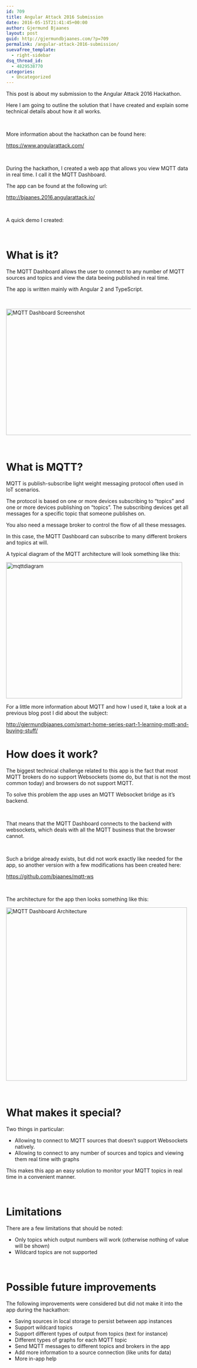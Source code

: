 ```yaml
---
id: 709
title: Angular Attack 2016 Submission
date: 2016-05-15T21:41:45+00:00
author: Gjermund Bjaanes
layout: post
guid: http://gjermundbjaanes.com/?p=709
permalink: /angular-attack-2016-submission/
suevafree_template:
  - right-sidebar
dsq_thread_id:
  - 4829538770
categories:
  - Uncategorized
---
```

This post is about my submission to the Angular Attack 2016 Hackathon.

Here I am going to outline the solution that I have created and explain some technical details about how it all works.

&nbsp;

More information about the hackathon can be found here:

<https://www.angularattack.com/>

&nbsp;

During the hackathon, I created a web app that allows you view MQTT data in real time. I call it the MQTT Dashboard.

The app can be found at the following url:

<http://bjaanes.2016.angularattack.io/>

&nbsp;

A quick demo I created:

<div class="embed-container">
  <span class="embed-youtube" style="text-align:center; display: block;"></span>
</div>

&nbsp;

# What is it?

The MQTT Dashboard allows the user to connect to any number of MQTT sources and topics and view the data beeing published in real time.

The app is written mainly with Angular 2 and TypeScript.

&nbsp;

[<img class="alignnone wp-image-710" src="http://gjermundbjaanes.com/wp-content/uploads/2016/05/Screenshot.png" alt="MQTT Dashboard Screenshot" width="522" height="344" srcset="http://gjermundbjaanes.com/wp-content/uploads/2016/05/Screenshot.png 1658w, http://gjermundbjaanes.com/wp-content/uploads/2016/05/Screenshot-300x198.png 300w, http://gjermundbjaanes.com/wp-content/uploads/2016/05/Screenshot-768x506.png 768w, http://gjermundbjaanes.com/wp-content/uploads/2016/05/Screenshot-1024x674.png 1024w" sizes="(max-width: 522px) 100vw, 522px" />](http://gjermundbjaanes.com/wp-content/uploads/2016/05/Screenshot.png)

&nbsp;

# What is MQTT?

MQTT is publish-subscribe light weight messaging protocol often used in IoT scenarios.

The protocol is based on one or more devices subscribing to “topics” and one or more devices publishing on “topics”. The subscribing devices get all messages for a specific topic that someone publishes on.

You also need a message broker to control the flow of all these messages.

In this case, the MQTT Dashboard can subscribe to many different brokers and topics at will.

A typical diagram of the MQTT architecture will look something like this:

[<img class="alignnone wp-image-711" src="http://gjermundbjaanes.com/wp-content/uploads/2016/05/mqttdiagram.png" alt="mqttdiagram" width="480" height="371" srcset="http://gjermundbjaanes.com/wp-content/uploads/2016/05/mqttdiagram.png 792w, http://gjermundbjaanes.com/wp-content/uploads/2016/05/mqttdiagram-300x232.png 300w, http://gjermundbjaanes.com/wp-content/uploads/2016/05/mqttdiagram-768x593.png 768w" sizes="(max-width: 480px) 100vw, 480px" />](http://gjermundbjaanes.com/wp-content/uploads/2016/05/mqttdiagram.png)

For a little more information about MQTT and how I used it, take a look at a previous blog post I did about the subject:

<http://gjermundbjaanes.com/smart-home-series-part-1-learning-mqtt-and-buying-stuff/>

# 

# How does it work?

The biggest technical challenge related to this app is the fact that most MQTT brokers do no support Websockets (some do, but that is not the most common today) and browsers do not support MQTT.

To solve this problem the app uses an MQTT Websocket bridge as it&#8217;s backend.

&nbsp;

That means that the MQTT Dashboard connects to the backend with websockets, which deals with all the MQTT business that the browser cannot.

&nbsp;

Such a bridge already exists, but did not work exactly like needed for the app, so another version with a few modifications has been created here:

<https://github.com/bjaanes/mqtt-ws>

&nbsp;

The architecture for the app then looks something like this:

[<img class="alignnone wp-image-712" src="http://gjermundbjaanes.com/wp-content/uploads/2016/05/general-architecture.png" alt="MQTT Dashboard Architecture" width="493" height="472" srcset="http://gjermundbjaanes.com/wp-content/uploads/2016/05/general-architecture.png 552w, http://gjermundbjaanes.com/wp-content/uploads/2016/05/general-architecture-300x287.png 300w" sizes="(max-width: 493px) 100vw, 493px" />](http://gjermundbjaanes.com/wp-content/uploads/2016/05/general-architecture.png)

&nbsp;

# What makes it special?

Two things in particular:

  * Allowing to connect to MQTT sources that doesn&#8217;t support Websockets natively.
  * Allowing to connect to any number of sources and topics and viewing them real time with graphs

This makes this app an easy solution to monitor your MQTT topics in real time in a convenient manner.

&nbsp;

# Limitations

There are a few limitations that should be noted:

  * Only topics which output numbers will work (otherwise nothing of value will be shown)
  * Wildcard topics are not supported

&nbsp;

# Possible future improvements

The following improvements were considered but did not make it into the app during the hackathon:

  * Saving sources in local storage to persist between app instances
  * Support wildcard topics
  * Support different types of output from topics (text for instance)
  * Different types of graphs for each MQTT topic
  * Send MQTT messages to different topics and brokers in the app
  * Add more information to a source connection (like units for data)
  * More in-app help

<div class="addtoany_share_save_container addtoany_content_bottom">
  <div class="a2a_kit a2a_kit_size_32 addtoany_list a2a_target" id="wpa2a_73">
    <a class="a2a_button_facebook" href="http://www.addtoany.com/add_to/facebook?linkurl=http%3A%2F%2Fgjermundbjaanes.com%2Fangular-attack-2016-submission%2F&linkname=Angular%20Attack%202016%20Submission" title="Facebook" rel="nofollow" target="_blank"></a><a class="a2a_button_twitter" href="http://www.addtoany.com/add_to/twitter?linkurl=http%3A%2F%2Fgjermundbjaanes.com%2Fangular-attack-2016-submission%2F&linkname=Angular%20Attack%202016%20Submission" title="Twitter" rel="nofollow" target="_blank"></a><a class="a2a_button_google_plus" href="http://www.addtoany.com/add_to/google_plus?linkurl=http%3A%2F%2Fgjermundbjaanes.com%2Fangular-attack-2016-submission%2F&linkname=Angular%20Attack%202016%20Submission" title="Google+" rel="nofollow" target="_blank"></a><a class="a2a_dd addtoany_share_save" href="https://www.addtoany.com/share"></a>
  </div>
</div>